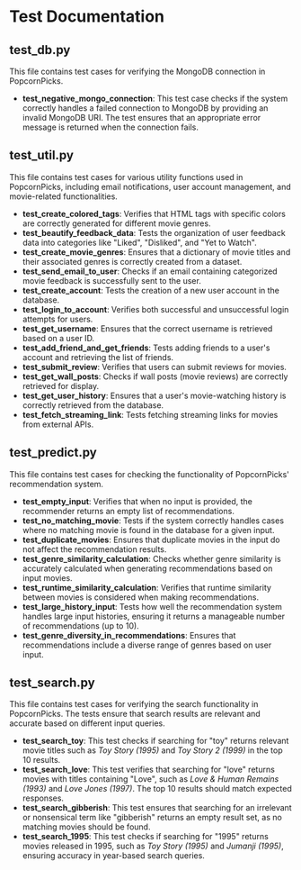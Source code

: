 # Test Documentation

## test_db.py
This file contains test cases for verifying the MongoDB connection in PopcornPicks.
* **test_negative_mongo_connection**: This test case checks if the system correctly handles a failed connection to MongoDB by providing an invalid MongoDB URI. The test ensures that an appropriate error message is returned when the connection fails.

## test_util.py
This file contains test cases for various utility functions used in PopcornPicks, including email notifications, user account management, and movie-related functionalities.
* **test_create_colored_tags**: Verifies that HTML tags with specific colors are correctly generated for different movie genres.
* **test_beautify_feedback_data**: Tests the organization of user feedback data into categories like "Liked", "Disliked", and "Yet to Watch".
* **test_create_movie_genres**: Ensures that a dictionary of movie titles and their associated genres is correctly created from a dataset.
* **test_send_email_to_user**: Checks if an email containing categorized movie feedback is successfully sent to the user.
* **test_create_account**: Tests the creation of a new user account in the database.
* **test_login_to_account**: Verifies both successful and unsuccessful login attempts for users.
* **test_get_username**: Ensures that the correct username is retrieved based on a user ID.
* **test_add_friend_and_get_friends**: Tests adding friends to a user's account and retrieving the list of friends.
* **test_submit_review**: Verifies that users can submit reviews for movies.
* **test_get_wall_posts**: Checks if wall posts (movie reviews) are correctly retrieved for display.
* **test_get_user_history**: Ensures that a user's movie-watching history is correctly retrieved from the database.
* **test_fetch_streaming_link**: Tests fetching streaming links for movies from external APIs.

## test_predict.py
This file contains test cases for checking the functionality of PopcornPicks' recommendation system.
* **test_empty_input**: Verifies that when no input is provided, the recommender returns an empty list of recommendations.
* **test_no_matching_movie**: Tests if the system correctly handles cases where no matching movie is found in the database for a given input.
* **test_duplicate_movies**: Ensures that duplicate movies in the input do not affect the recommendation results.
* **test_genre_similarity_calculation**: Checks whether genre similarity is accurately calculated when generating recommendations based on input movies.
* **test_runtime_similarity_calculation**: Verifies that runtime similarity between movies is considered when making recommendations.
* **test_large_history_input**: Tests how well the recommendation system handles large input histories, ensuring it returns a manageable number of recommendations (up to 10).
* **test_genre_diversity_in_recommendations**: Ensures that recommendations include a diverse range of genres based on user input.

## test_search.py
This file contains test cases for verifying the search functionality in PopcornPicks. The tests ensure that search results are relevant and accurate based on different input queries.
* **test_search_toy**: This test checks if searching for "toy" returns relevant movie titles such as *Toy Story (1995)* and *Toy Story 2 (1999)* in the top 10 results.
* **test_search_love**: This test verifies that searching for "love" returns movies with titles containing "Love", such as *Love & Human Remains (1993)* and *Love Jones (1997)*. The top 10 results should match expected responses.
* **test_search_gibberish**: This test ensures that searching for an irrelevant or nonsensical term like "gibberish" returns an empty result set, as no matching movies should be found.
* **test_search_1995**: This test checks if searching for "1995" returns movies released in 1995, such as *Toy Story (1995)* and *Jumanji (1995)*, ensuring accuracy in year-based search queries.